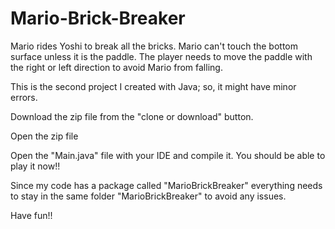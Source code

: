 # Mario-Brick-Breaker
Mario rides Yoshi to break all the bricks. Mario can't touch the bottom surface unless it is the paddle. 
The player needs to move the paddle with the right or left direction to avoid Mario from falling.

This is the second project I created with Java; so, it might have minor errors.

Download the zip file from the "clone or download" button.

Open the zip file 

Open the "Main.java" file with your IDE and compile it. You should be able to play it now!!

Since my code has a package called "MarioBrickBreaker" everything needs to stay in the same folder "MarioBrickBreaker" to avoid any issues.

Have fun!!
